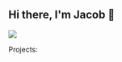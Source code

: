 ## Hi there, I'm Jacob 👋

<a href="https://www.linkedin.com/in/jacob-rider-419945180"><img src="https://img.shields.io/badge/-LinkedIn-0072b1?&style=for-the-badge&logo=linkedin&logoColor=white" /></a>

Projects:

